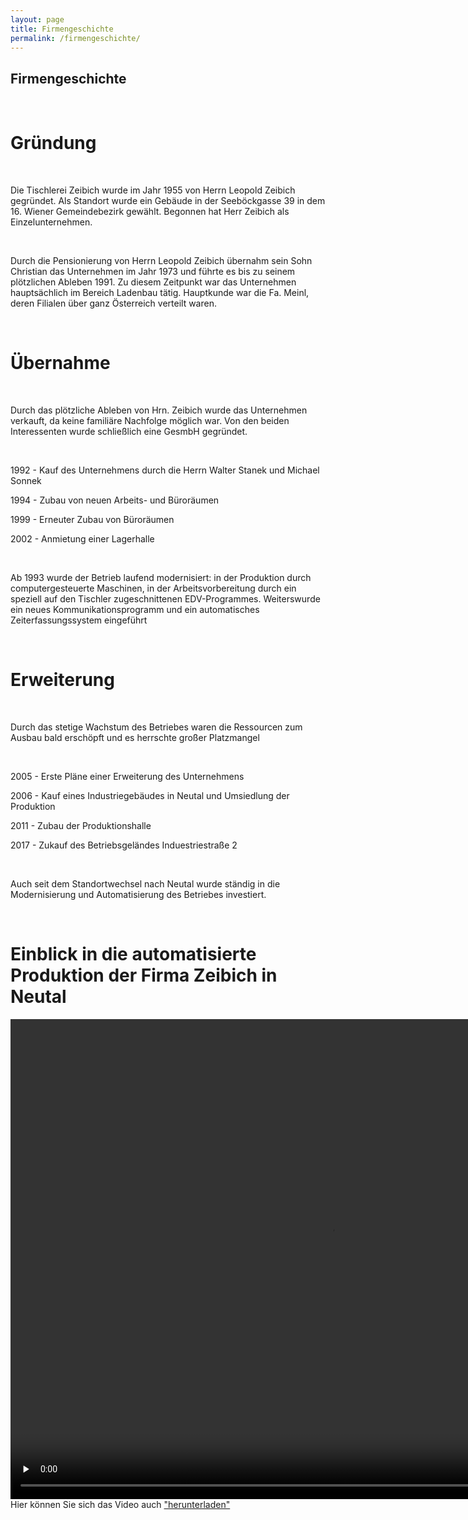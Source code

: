 ```yaml
---
layout: page
title: Firmengeschichte
permalink: /firmengeschichte/
---
```


<h2> Firmengeschichte</h2><br>

<h1>Gründung</h1><br>

<p>Die Tischlerei Zeibich wurde im Jahr 1955 von Herrn Leopold Zeibich gegründet. Als Standort wurde ein Gebäude in der Seeböckgasse 39 in dem 16. Wiener Gemeindebezirk gewählt. 
Begonnen hat Herr Zeibich als Einzelunternehmen.</p><br>

<p>Durch die Pensionierung von Herrn Leopold Zeibich übernahm sein Sohn Christian das Unternehmen im Jahr 1973 und führte es bis zu seinem plötzlichen Ableben 1991. 
Zu diesem Zeitpunkt war das Unternehmen hauptsächlich im Bereich Ladenbau tätig. Hauptkunde war die Fa. Meinl, deren Filialen über ganz Österreich verteilt waren.</p><br>

<h1>Übernahme</h1><br>

<p>Durch das plötzliche Ableben von Hrn. Zeibich wurde das Unternehmen verkauft, da keine familiäre Nachfolge möglich war. Von den beiden Interessenten wurde schließlich eine GesmbH gegründet.</p><br>

<p>1992 - Kauf des Unternehmens durch die Herrn Walter Stanek und Michael Sonnek</p>
<p>1994 - Zubau von neuen Arbeits- und Büroräumen</p>
<p>1999 - Erneuter Zubau von Büroräumen</p>
<p>2002 - Anmietung einer Lagerhalle</p><br>

<p>Ab 1993 wurde der Betrieb laufend modernisiert: in der Produktion durch computergesteuerte Maschinen, in der Arbeitsvorbereitung durch ein speziell auf den Tischler zugeschnittenen EDV-Programmes. 
Weiterswurde ein neues Kommunikationsprogramm und ein automatisches Zeiterfassungssystem eingeführt</p><br>

<h1>Erweiterung</h1><br>

<p>Durch das stetige Wachstum des Betriebes waren die Ressourcen zum Ausbau bald erschöpft und es herrschte großer Platzmangel</p><br>

<p>2005 - Erste Pläne einer Erweiterung des Unternehmens</p>
<p>2006 - Kauf eines Industriegebäudes in Neutal und Umsiedlung der Produktion</p>
<p>2011 - Zubau der Produktionshalle</p>
<p>2017 - Zukauf des Betriebsgeländes Induestriestraße 2</p><br>

<p>Auch seit dem Standortwechsel nach Neutal wurde ständig in die Modernisierung und Automatisierung des Betriebes investiert.</p><br>

<h1>Einblick in die automatisierte Produktion der Firma Zeibich in Neutal</h1>

 
<video height="768" width="1024" controls preload="none">
	<source src = "\assets\videos\zeibich.mp4" type="video/mp4">
	Ihr Browser unterstützt diese Videoformat nicht
</video>
<br>
Hier können Sie sich das Video auch <a href="/assets/videos/zeibich_720.mp4" download>"herunterladen"